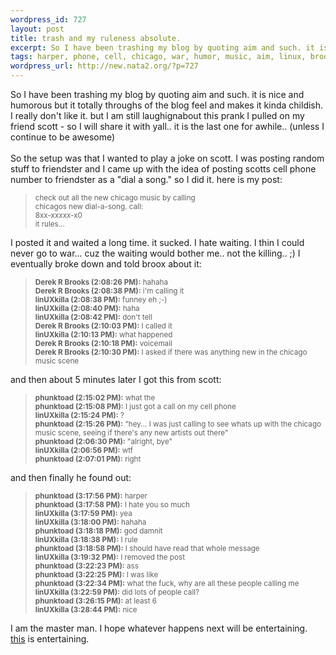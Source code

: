 ```yaml
--- 
wordpress_id: 727
layout: post
title: trash and my ruleness absolute.
excerpt: So I have been trashing my blog by quoting aim and such. it is nice and humorous but it totally throughs of the blog feel and makes it kinda childish. I really don't like it. but I am still laughignabout this prank I pulled on my friend scott  - so I will share it with yall.. it is the last one for awhile.. (unless I continue to be awesome)So the setup was that I wanted to play a joke o...
tags: harper, phone, cell, chicago, war, humor, music, aim, linux, broox, friendster, brooks
wordpress_url: http://new.nata2.org/?p=727
---
```

So I have been trashing my blog by quoting aim and such. it is nice and humorous but it totally throughs of the blog feel and makes it kinda childish. I really don't like it. but I am still laughignabout this prank I pulled on my friend scott - so I will share it with yall.. it is the last one for awhile.. (unless I continue to be awesome)<br>
<br>
So the setup was that I wanted to play a joke on scott. I was posting random stuff to friendster and I came up with the idea of posting scotts cell phone number to friendster as a "dial a song." so I did it. here is my post:
<blockquote><small>check out all the new chicago music by calling<br>
chicagos new dial-a-song. call:<br>
8xx-xxxxx-x0<br>
it rules...<br></small></blockquote>
I posted it and waited a long time. it sucked. I hate waiting. I thin I could never go to war... cuz the waiting would bother me.. not the killing.. ;) I eventually broke down and told broox about it:
<blockquote><small><b>Derek R Brooks (2:08:26 PM):</b> hahaha<br>
<b>Derek R Brooks (2:08:38 PM):</b> i'm calling it<br>
<b>linUXkilla (2:08:38 PM):</b> funney eh ;-)<br>
<b>linUXkilla (2:08:40 PM):</b> haha<br>
<b>linUXkilla (2:08:42 PM):</b> don't tell<br>
<b>Derek R Brooks (2:10:03 PM):</b> I called it<br>
<b>linUXkilla (2:10:13 PM):</b> what happened<br>
<b>Derek R Brooks (2:10:18 PM):</b> voicemail<br>
<b>Derek R Brooks (2:10:30 PM):</b> I asked if there was anything new in the chicago music scene<br></small></blockquote>
and then about 5 minutes later I got this from scott:
<blockquote><small><b>phunktoad (2:15:02 PM):</b> what the<br>
<b>phunktoad (2:15:08 PM):</b> I just got a call on my cell phone<br>
<b>linUXkilla (2:15:24 PM):</b> ?<br>
<b>phunktoad (2:15:26 PM):</b> "hey... I was just calling to see whats up with the chicago music scene, seeing if there's any new artists out there"<br>
<b>phunktoad (2:06:30 PM):</b> "alright, bye"<br>
<b>linUXkilla (2:06:56 PM):</b> wtf<br>
<b>phunktoad (2:07:01 PM):</b> right<br></small></blockquote>
and then finally he found out:
<blockquote><small><b>phunktoad (3:17:56 PM):</b> harper<br>
<b>phunktoad (3:17:58 PM):</b> I hate you so much<br>
<b>linUXkilla (3:17:59 PM):</b> yea<br>
<b>linUXkilla (3:18:00 PM):</b> hahaha<br>
<b>phunktoad (3:18:18 PM):</b> god damnit<br>
<b>linUXkilla (3:18:38 PM):</b> I rule<br>
<b>phunktoad (3:18:58 PM):</b> I should have read that whole message<br>
<b>linUXkilla (3:19:32 PM):</b> I removed the post<br>
<b>phunktoad (3:22:23 PM):</b> ass<br>
<b>phunktoad (3:22:25 PM):</b> I was like<br>
<b>phunktoad (3:22:34 PM):</b> what the fuck, why are all these people calling me<br>
<b>linUXkilla (3:22:59 PM):</b> did lots of people call?<br>
<b>phunktoad (3:26:15 PM):</b> at least 6<br>
<b>linUXkilla (3:28:44 PM):</b> nice<br></small></blockquote>
I am the master man. I hope whatever happens next will be entertaining.<br>
<a href="http://www.dkbnews.com/bbs/data/dica/1072263139/1224_moto.jpg">this</a> is entertaining.
